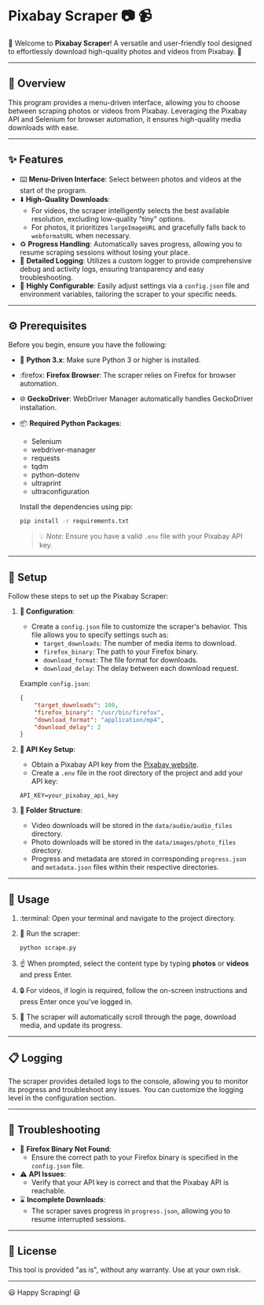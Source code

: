 # Pixabay Scraper :camera: :video_camera:

:tada: Welcome to **Pixabay Scraper**! A versatile and user-friendly tool designed to effortlessly download high-quality photos and videos from Pixabay. :tada:

---

## :eyes: Overview

This program provides a menu-driven interface, allowing you to choose between scraping photos or videos from Pixabay. Leveraging the Pixabay API and Selenium for browser automation, it ensures high-quality media downloads with ease.

---

## :sparkles: Features

-   :keyboard: **Menu-Driven Interface**: Select between photos and videos at the start of the program.
-   :arrow_down: **High-Quality Downloads**:
    -   For videos, the scraper intelligently selects the best available resolution, excluding low-quality "tiny" options.
    -   For photos, it prioritizes `largeImageURL` and gracefully falls back to `webformatURL` when necessary.
-   :recycle: **Progress Handling**: Automatically saves progress, allowing you to resume scraping sessions without losing your place.
-   :scroll: **Detailed Logging**: Utilizes a custom logger to provide comprehensive debug and activity logs, ensuring transparency and easy troubleshooting.
-   :wrench: **Highly Configurable**: Easily adjust settings via a `config.json` file and environment variables, tailoring the scraper to your specific needs.

---

## :gear: Prerequisites

Before you begin, ensure you have the following:

-   :snake: **Python 3.x**: Make sure Python 3 or higher is installed.
-   :firefox: **Firefox Browser**: The scraper relies on Firefox for browser automation.
-   :globe_with_meridians: **GeckoDriver**: WebDriver Manager automatically handles GeckoDriver installation.
-   :package: **Required Python Packages**:
    -   Selenium
    -   webdriver-manager
    -   requests
    -   tqdm
    -   python-dotenv
    -   ultraprint
    -   ultraconfiguration

    Install the dependencies using pip:

    ```bash
    pip install -r requirements.txt
    ```

    > :bulb: *Note*: Ensure you have a valid `.env` file with your Pixabay API key.

---

## :hammer: Setup

Follow these steps to set up the Pixabay Scraper:

1.  **:file_folder: Configuration**:

    -   Create a `config.json` file to customize the scraper's behavior. This file allows you to specify settings such as:
        -   `target_downloads`: The number of media items to download.
        -   `firefox_binary`: The path to your Firefox binary.
        -   `download_format`: The file format for downloads.
        -   `download_delay`: The delay between each download request.

    Example `config.json`:

    ```json
    {
        "target_downloads": 100,
        "firefox_binary": "/usr/bin/firefox",
        "download_format": "application/mp4",
        "download_delay": 2
    }
    ```

2.  **:key: API Key Setup**:

    -   Obtain a Pixabay API key from the [Pixabay website](https://pixabay.com/api/docs/).
    -   Create a `.env` file in the root directory of the project and add your API key:

    ```properties
    API_KEY=your_pixabay_api_key
    ```

3.  **:open_file_folder: Folder Structure**:

    -   Video downloads will be stored in the `data/audio/audio_files` directory.
    -   Photo downloads will be stored in the `data/images/photo_files` directory.
    -   Progress and metadata are stored in corresponding `progress.json` and `metadata.json` files within their respective directories.

---

## :rocket: Usage

1.  :terminal: Open your terminal and navigate to the project directory.

2.  :running: Run the scraper:

    ```bash
    python scrape.py
    ```

3.  :point_up: When prompted, select the content type by typing **photos** or **videos** and press Enter.

4.  :lock: For videos, if login is required, follow the on-screen instructions and press Enter once you've logged in.

5.  :mag_right: The scraper will automatically scroll through the page, download media, and update its progress.

---

## :clipboard: Logging

The scraper provides detailed logs to the console, allowing you to monitor its progress and troubleshoot any issues. You can customize the logging level in the configuration section.

---

## :wrench: Troubleshooting

-   :no_entry_sign: **Firefox Binary Not Found**:
    -   Ensure the correct path to your Firefox binary is specified in the `config.json` file.
-   :warning: **API Issues**:
    -   Verify that your API key is correct and that the Pixabay API is reachable.
-   :hourglass: **Incomplete Downloads**:
    -   The scraper saves progress in `progress.json`, allowing you to resume interrupted sessions.

---

## :page_facing_up: License

This tool is provided "as is", without any warranty. Use at your own risk.

---

:smiley: Happy Scraping! :smiley: